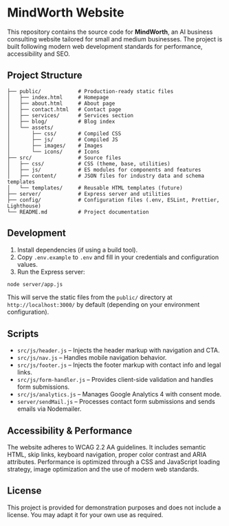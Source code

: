 # MindWorth Website

This repository contains the source code for **MindWorth**, an AI business consulting website tailored for small and medium businesses. The project is built following modern web development standards for performance, accessibility and SEO.

## Project Structure

```
├── public/            # Production-ready static files
│   ├── index.html     # Homepage
│   ├── about.html     # About page
│   ├── contact.html   # Contact page
│   ├── services/      # Services section
│   ├── blog/          # Blog index
│   └── assets/
│       ├── css/       # Compiled CSS
│       ├── js/        # Compiled JS
│       ├── images/    # Images
│       └── icons/     # Icons
├── src/               # Source files
│   ├── css/           # CSS (theme, base, utilities)
│   ├── js/            # ES modules for components and features
│   ├── content/       # JSON files for industry data and schema templates
│   └── templates/     # Reusable HTML templates (future)
├── server/            # Express server and utilities
├── config/            # Configuration files (.env, ESLint, Prettier, Lighthouse)
└── README.md          # Project documentation
```

## Development

1. Install dependencies (if using a build tool).
2. Copy `.env.example` to `.env` and fill in your credentials and configuration values.
3. Run the Express server:

```bash
node server/app.js
```

This will serve the static files from the `public/` directory at `http://localhost:3000/` by default (depending on your environment configuration).

## Scripts

- `src/js/header.js` – Injects the header markup with navigation and CTA.
- `src/js/nav.js` – Handles mobile navigation behavior.
- `src/js/footer.js` – Injects the footer markup with contact info and legal links.
- `src/js/form-handler.js` – Provides client-side validation and handles form submissions.
- `src/js/analytics.js` – Manages Google Analytics 4 with consent mode.
- `server/sendMail.js` – Processes contact form submissions and sends emails via Nodemailer.

## Accessibility & Performance

The website adheres to WCAG 2.2 AA guidelines. It includes semantic HTML, skip links, keyboard navigation, proper color contrast and ARIA attributes. Performance is optimized through a CSS and JavaScript loading strategy, image optimization and the use of modern web standards.

## License

This project is provided for demonstration purposes and does not include a license. You may adapt it for your own use as required.